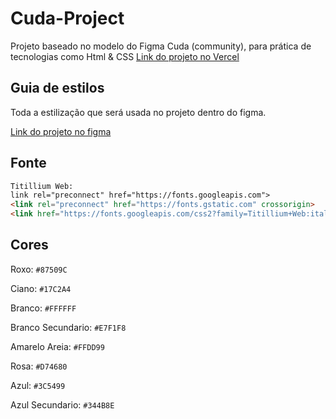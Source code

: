 # Cuda-Project
Projeto baseado no modelo do Figma Cuda (community), para prática de tecnologias como Html &amp; CSS 
[Link do projeto no Vercel](https://cuda-project-cbmnx31q5-wario-ajs.vercel.app/)

## Guia de estilos

Toda a estilização que será usada no projeto dentro do figma.

[Link do projeto no figma](https://www.figma.com/file/aJTgiWBZwTPl7ULaEDTxVn/Cuda-Single-Page-Portfolio-Template-(Community)?node-id=0%3A1)

## Fonte

```html
Titillium Web:
link rel="preconnect" href="https://fonts.googleapis.com">
<link rel="preconnect" href="https://fonts.gstatic.com" crossorigin>
<link href="https://fonts.googleapis.com/css2?family=Titillium+Web:ital,wght@0,300;0,400;0,600;0,700;1,200;1,300;1,400&display=swap" rel="stylesheet">
```

## Cores

Roxo: `#87509C`

Ciano: `#17C2A4`

Branco: `#FFFFFF`

Branco Secundario: `#E7F1F8`

Amarelo Areia: `#FFDD99`

Rosa: `#D74680`

Azul: `#3C5499`

Azul Secundario: `#344B8E`
